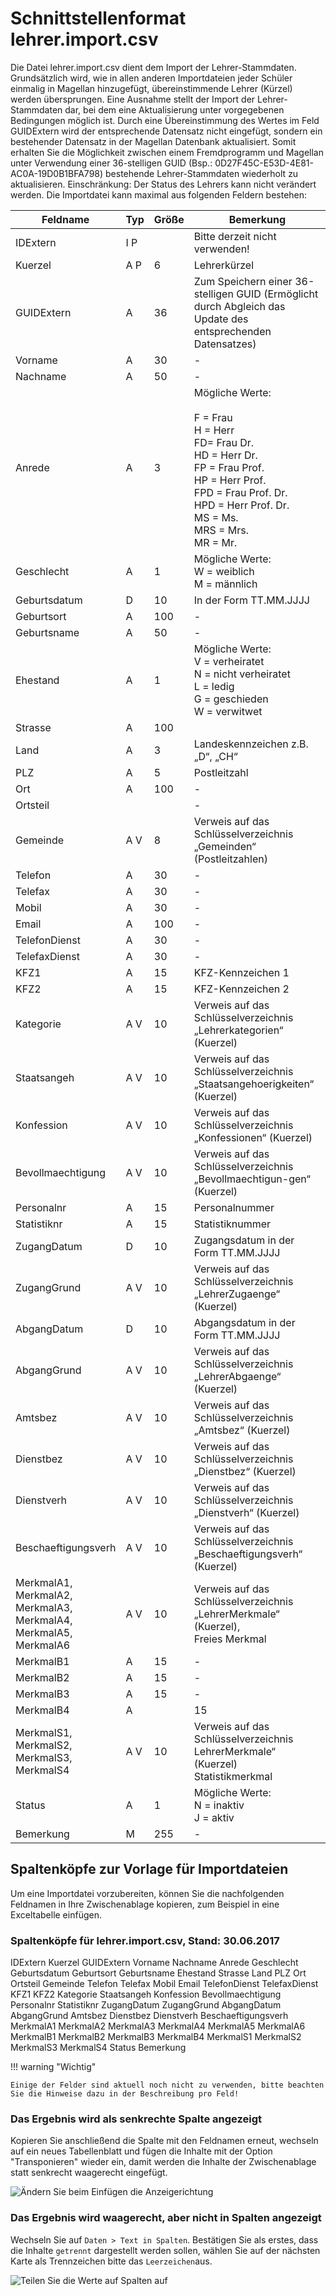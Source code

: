 # Schnittstellenformat lehrer.import.csv

Die Datei lehrer.import.csv dient dem Import der Lehrer-Stammdaten. Grundsätzlich wird, wie in allen anderen Importdateien jeder Schüler einmalig in Magellan hinzugefügt, übereinstimmende Lehrer (Kürzel) werden übersprungen.
Eine Ausnahme stellt der Import der Lehrer-Stammdaten dar, bei dem eine Aktualisierung unter vorgegebenen Bedingungen möglich ist.
Durch eine Übereinstimmung des Wertes im Feld GUIDExtern wird der entsprechende Datensatz nicht eingefügt, sondern ein bestehender Datensatz in der Magellan Datenbank aktualisiert.
Somit erhalten Sie die Möglichkeit zwischen einem Fremdprogramm und Magellan unter Verwendung einer 36-stelligen GUID (Bsp.: 0D27F45C-E53D-4E81-AC0A-19D0B1BFA798) bestehende Lehrer-Stammdaten wiederholt zu aktualisieren.
Einschränkung: Der Status des Lehrers kann nicht verändert werden.
Die Importdatei kann maximal aus folgenden Feldern bestehen:

Feldname| Typ| Größe| Bemerkung
--|--|--|--
IDExtern |I P | |Bitte derzeit nicht verwenden!
Kuerzel |A P |6| Lehrerkürzel
GUIDExtern |A| 36 |Zum Speichern einer 36-stelligen GUID (Ermöglicht durch Abgleich das Update des entsprechenden Datensatzes)
Vorname| A| 30| -
Nachname |A| 50| -
Anrede| A |3 |Mögliche Werte:<br/><br/>F = Frau<br/>H = Herr<br/>FD= Frau Dr.<br/>HD = Herr Dr.<br/>FP = Frau Prof.<br/>HP = Herr Prof.<br/>FPD = Frau Prof. Dr.<br/>HPD = Herr Prof. Dr.<br/>MS = Ms.<br/>MRS = Mrs.<br/>MR = Mr.
Geschlecht| A |1| Mögliche Werte:<br/>W = weiblich<br/>M = männlich
Geburtsdatum |D |10| In der Form TT.MM.JJJJ
Geburtsort |A| 100 |-
Geburtsname |A |50|-
Ehestand |A| 1 |Mögliche Werte:<br/>V = verheiratet<br/>N = nicht verheiratet<br/>L = ledig<br/>G = geschieden<br/>W = verwitwet
Strasse| A| 100|
Land |A |3 |Landeskennzeichen z.B. „D“, „CH“
PLZ| A| 5| Postleitzahl
Ort |A |100| -
Ortsteil|||  -
Gemeinde |A V |8| Verweis auf das Schlüsselverzeichnis „Gemeinden“ (Postleitzahlen)
Telefon| A |30| -
Telefax| A |30 |-
Mobil |A |30 |-
Email |A |100 |-
TelefonDienst |A| 30 |-
TelefaxDienst| A |30| -
KFZ1| A| 15 |KFZ-Kennzeichen 1
KFZ2| A| 15 |KFZ-Kennzeichen 2
Kategorie |A V| 10| Verweis auf das Schlüsselverzeichnis „Lehrerkategorien“ (Kuerzel)
Staatsangeh |A V |10| Verweis auf das Schlüsselverzeichnis „Staatsangehoerigkeiten“ (Kuerzel)
Konfession |A V| 10 |Verweis auf das Schlüsselverzeichnis „Konfessionen“ (Kuerzel)
Bevollmaechtigung| A V| 10| Verweis auf das Schlüsselverzeichnis „Bevollmaechtigun-gen“ (Kuerzel)
Personalnr |A |15 |Personalnummer
Statistiknr| A |15 |Statistiknummer
ZugangDatum |D |10 |Zugangsdatum in der Form TT.MM.JJJJ
ZugangGrund |A V |10| Verweis auf das Schlüsselverzeichnis „LehrerZugaenge“ (Kuerzel)
AbgangDatum |D |10| Abgangsdatum in der Form TT.MM.JJJJ
AbgangGrund |A V |10| Verweis auf das Schlüsselverzeichnis „LehrerAbgaenge“ (Kuerzel)
Amtsbez| A V |10| Verweis auf das Schlüsselverzeichnis „Amtsbez“ (Kuerzel)
Dienstbez| A V |10 |Verweis auf das Schlüsselverzeichnis „Dienstbez“ (Kuerzel)
Dienstverh |A V |10 |Verweis auf das Schlüsselverzeichnis „Dienstverh“ (Kuerzel)
Beschaeftigungsverh |A V |10 |Verweis auf das Schlüsselverzeichnis „Beschaeftigungsverh“ (Kuerzel)
MerkmalA1,<br/>MerkmalA2,<br/>MerkmalA3,<br/>MerkmalA4,<br/>MerkmalA5,<br/>MerkmalA6 |A V |10| Verweis auf das Schlüsselverzeichnis „LehrerMerkmale“ (Kuerzel), <br/>Freies Merkmal
MerkmalB1| A| 15| -
MerkmalB2| A| 15| -
MerkmalB3| A| 15| -
MerkmalB4| A| |15| -
MerkmalS1,<br/>MerkmalS2,<br/>MerkmalS3,<br/>MerkmalS4| A V |10 |Verweis auf das Schlüsselverzeichnis LehrerMerkmale“ (Kuerzel)<br/>Statistikmerkmal
Status| A |1| Mögliche Werte:<br/>N = inaktiv<br/>J = aktiv
Bemerkung |M| 255 |-

## Spaltenköpfe zur Vorlage für Importdateien

Um eine Importdatei vorzubereiten, können Sie die nachfolgenden Feldnamen in Ihre Zwischenablage kopieren, zum Beispiel in eine Exceltabelle einfügen.

### Spaltenköpfe für lehrer.import.csv, Stand: 30.06.2017

IDExtern
Kuerzel
GUIDExtern
Vorname
Nachname
Anrede
Geschlecht
Geburtsdatum
Geburtsort
Geburtsname
Ehestand
Strasse
Land
PLZ
Ort
Ortsteil
Gemeinde
Telefon
Telefax
Mobil
Email
TelefonDienst
TelefaxDienst
KFZ1
KFZ2
Kategorie
Staatsangeh
Konfession
Bevollmaechtigung
Personalnr
Statistiknr
ZugangDatum
ZugangGrund
AbgangDatum
AbgangGrund
Amtsbez
Dienstbez
Dienstverh
Beschaeftigungsverh
MerkmalA1
MerkmalA2
MerkmalA3
MerkmalA4
MerkmalA5
MerkmalA6
MerkmalB1
MerkmalB2
MerkmalB3
MerkmalB4
MerkmalS1
MerkmalS2
MerkmalS3
MerkmalS4
Status
Bemerkung

!!! warning "Wichtig"

    Einige der Felder sind aktuell noch nicht zu verwenden, bitte beachten Sie die Hinweise dazu in der Beschreibung pro Feld!

### Das Ergebnis wird als senkrechte Spalte angezeigt

Kopieren Sie anschließend die Spalte mit den Feldnamen erneut, wechseln auf ein neues Tabellenblatt und fügen die Inhalte mit der Option "Transponieren" wieder ein, damit werden die Inhalte der Zwischenablage statt senkrecht waagerecht eingefügt.

![Ändern Sie beim Einfügen die Anzeigerichtung](/assets/images/importe/magimp-8.png)

### Das Ergebnis wird waagerecht, aber nicht in Spalten angezeigt

Wechseln Sie auf `Daten > Text in Spalten`. Bestätigen Sie als erstes, dass die Inhalte `getrennt` dargestellt werden sollen, wählen Sie auf der nächsten Karte als Trennzeichen bitte das ``Leerzeichen``aus.

![Teilen Sie die Werte auf Spalten auf](/assets/images/importe/magimp-9.png)
